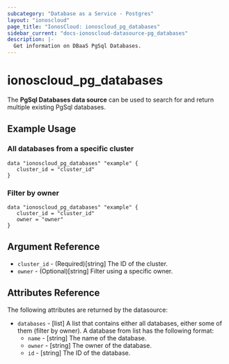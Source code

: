 ```yaml
---
subcategory: "Database as a Service - Postgres"
layout: "ionoscloud"
page_title: "IonosCloud: ionoscloud_pg_databases"
sidebar_current: "docs-ionoscloud-datasource-pg_databases"
description: |-
  Get information on DBaaS PgSql Databases.
---
```


# ionoscloud\_pg_databases

The **PgSql Databases data source** can be used to search for and return multiple existing PgSql databases.

## Example Usage

### All databases from a specific cluster
```hcl
data "ionoscloud_pg_databases" "example" {
   cluster_id = "cluster_id"
}
```

### Filter by owner
```hcl
data "ionoscloud_pg_databases" "example" {
   cluster_id = "cluster_id"
   owner = "owner"
}
```

## Argument Reference

* `cluster_id` - (Required)[string] The ID of the cluster.
* `owner` - (Optional)[string] Filter using a specific owner.

## Attributes Reference

The following attributes are returned by the datasource:

* `databases` - [list] A list that contains either all databases, either some of them (filter by owner). A database from list has the following format:
  * `name` - [string] The name of the database.
  * `owner` - [string] The owner of the database.
  * `id` - [string] The ID of the database.
